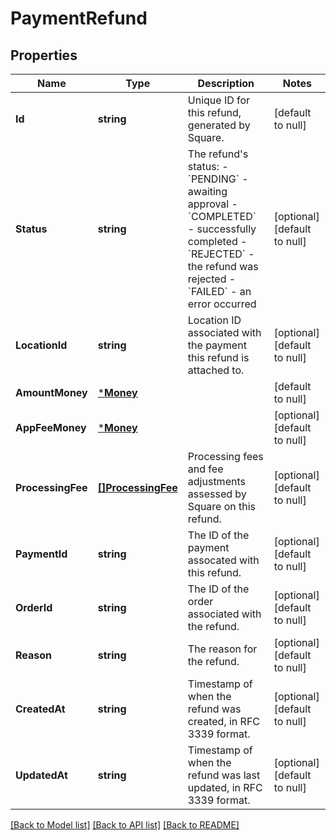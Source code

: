 # PaymentRefund

## Properties
Name | Type | Description | Notes
------------ | ------------- | ------------- | -------------
**Id** | **string** | Unique ID for this refund, generated by Square. | [default to null]
**Status** | **string** | The refund&#x27;s status: - &#x60;PENDING&#x60; - awaiting approval - &#x60;COMPLETED&#x60; - successfully completed - &#x60;REJECTED&#x60; - the refund was rejected - &#x60;FAILED&#x60; - an error occurred | [optional] [default to null]
**LocationId** | **string** | Location ID associated with the payment this refund is attached to. | [optional] [default to null]
**AmountMoney** | [***Money**](Money.md) |  | [default to null]
**AppFeeMoney** | [***Money**](Money.md) |  | [optional] [default to null]
**ProcessingFee** | [**[]ProcessingFee**](ProcessingFee.md) | Processing fees and fee adjustments assessed by Square on this refund. | [optional] [default to null]
**PaymentId** | **string** | The ID of the payment assocated with this refund. | [optional] [default to null]
**OrderId** | **string** | The ID of the order associated with the refund. | [optional] [default to null]
**Reason** | **string** | The reason for the refund. | [optional] [default to null]
**CreatedAt** | **string** | Timestamp of when the refund was created, in RFC 3339 format. | [optional] [default to null]
**UpdatedAt** | **string** | Timestamp of when the refund was last updated, in RFC 3339 format. | [optional] [default to null]

[[Back to Model list]](../README.md#documentation-for-models) [[Back to API list]](../README.md#documentation-for-api-endpoints) [[Back to README]](../README.md)

